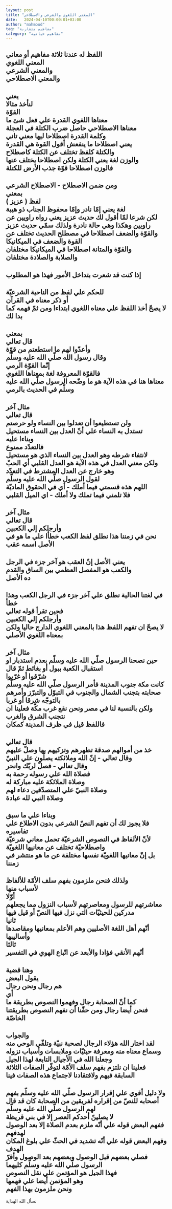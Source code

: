 ```yaml
---
layout: post
title: "المعني اللغوي والشرعي والاصطلاحي"
date:   2024-04-10T00:00:01+03:00
author: "mahmoud"
tag: "مفاهيم متقاربة"
category: "مفاهيم حياتيه"
---
```



اللفظ له عندنا ثلاثة مفاهيم أو معاني  
المعني اللغوي  
والمعني الشرعي  
والمعني الاصطلاحي  
---------  
يعني  
لنأخذ مثالا  
القوّة  
معناها اللغوي القدرة علي فعل شئ ما  
معناها الاصطلاحي حاصل ضرب الكتلة في العجلة  
وكلمة القدرة اصطلاحا ليها معني تاني  
يعني اصطلاحا ما ينفعش أقول القوة هي القدرة  
والكتلة كلفظ تختلف عن الكتلة كاصطلاح  
والوزن لغة يعني الكتلة ولكن اصطلاحا يختلف عنها  
فالوزن اصطلاحا قوّة جذب الأرض للكتلة  
---------  
ومن ضمن الاصطلاح - الاصطلاح الشرعي  
بمعني  
لفظ ( عزيز )  
لغة يعني إمّا نادر وإمّا محفوظ الجناب ذو هيبة  
لكن شرعا لمّا أقول لك حديث عزيز يعني رواه راويين عن
راويين وهكذا وهي حالة نادرة ولذلك سمّي حديث عزيز  
والقوّة والضعف اصطلاحا في مصطلح الحديث تختلف عن القوة
والضعف في الميكانيكا  
والقوّة والمتانة اصطلاحا في الميكانيكا مختلفان  
والصلابة والصلادة مختلفان  
--------  
إذا كنت قد شعرت بتداخل الأمور فهذا هو المطلوب  
-------  
للحكم علي لفظ من الناحية الشرعيّة  
أو ذكر معناه في القرآن  
لا يصحّ أخذ اللفظ علي معناه اللغوي ابتداءا ومن ثمّ فهمه
كما بدا لك  
----------  
بمعني  
قال تعالي  
وأعدّوا لهم ما استطعتم من قوّة  
وقال رسول الله صلّي الله عليه وسلّم  
إنّما القوّة الرمي  
فالقوّة المعروفة لغة بمعناها اللغوي  
معناها هنا في هذه الآية هو ما وضّحه الرسول صلّي الله عليه
وسلّم في الحديث بالرمي  
---------  
مثال آخر  
قال تعالي  
ولن تستطيعوا أن تعدلوا بين النساء ولو حرصتم  
تستدل به النساء علي أنّ العدل بين النساء مستحيل  
وبناءا عليه  
فالتعدّد ممنوع  
لانتفاء شرطه وهو العدل بين النساء الذي هو
مستحيل  
ولكن معني العدل في هذه الآية هو العدل القلبي أي
الحبّ  
وهو خارج عن العدل المشترط في التعدّد  
لقول الرسول صلّي الله عليه وسلّم  
اللهم هذه قسمتي فيما أملك - أي في الحقوق
الماديّة  
فلا تلمني فيما تملك ولا أملك - اي الميل القلبي  
--------  
مثال آخر  
قال تعالي  
وأرجلكم إلي الكعبين  
نحن في زمننا هذا نطلق لفظ الكعب خطأا علي ما هو في الأصل
اسمه عقب  
----------  
يعني الأصل إنّ العقب هو آخر جزء في الرجل  
والكعب هو المفصل العظمي بين الساق والقدم  
ده الأصل  
----------  
في لغتنا الحالية نطلق علي آخر جزء في الرجل الكعب وهذا
خطأ  
فحين تقرأ قوله تعالي  
وأرجلكم إلي الكعبين  
لا يصحّ ان تفهم اللفظ هذا بالمعني اللغوي الدارج حاليا
ولكن بمعناه اللغوي الأصلي  
-------  
مثال آخر  
حين نصحنا الرسول صلّي الله عليه وسلّم بعدم استدبار او
استقبال الكعبة ببول أو بغائط ثمّ قال  
شرّقوا أو غرّبوا  
كانت مكة جنوب المدينة فأمر الرسول صلّي الله عليه وسلّم
صحابته بتجنب الشمال والجنوب في التبوّل والتبرّز وأمرهم بالتوجّه شرقا أو
غربا  
ولكن بالنسبة لنا في مصر ونحن نقع غرب مكّة فعلينا ان نتجنب
الشرق والغرب  
فاللفظ قيل في ظرف المدينة كمكان  
----------  
قال تعالي  
خذ من أموالهم صدقة تطهرهم وتزكيهم بها وصلّ عليهم  
وقال تعالي - إنّ الله وملائكته يصلّون علي النبيّ  
وقال تعالي - فصلّ لربّك وانحر  
فصلاة الله علي رسوله رحمة به  
وصلاة الملائكة عليه مباركة له  
وصلاة النبيّ علي المتصدّقين دعاء لهم  
وصلاة النبي لله عبادة  
----------  
وبناءا علي ما سبق  
فلا يجوز لك أن تفهم النصّ الشرعي بدون الاطلاع علي
تفاسيره  
لأنّ الألفاظ في النصوص الشرعيّة تحمل معاني شرعيّة واصطلاحيّة
تختلف عن معانيها اللغويّة  
بل إنّ معانيها اللغويّة نفسها مختلفة عن ما هو منتشر في
زمننا  
------------  
ولذلك فنحن ملزمون بفهم سلف الأمّة للألفاظ  
لأسباب منها  
أوّلا  
معاشرتهم للرسول ومعاصرتهم لأسباب النزول مما يجعلهم
مدركين للحيثيّات التي نزل فيها النصّ أو قيل فيها  
ثانيا  
أنّهم أهل اللغة الأصليين وهم الأعلم بمعانيها ومقاصدها
وأساليبها  
ثالثا  
أنّهم الأنقي فؤادا والأبعد عن اتّباع الهوي في
التفسير  
-----------  
وهنا قضية  
يقول البعض  
هم رجال ونحن رجال  
أي  
كما أنّ الصحابة رجال وفهموا النصوص بطريقة ما  
فنحن أيضا رجال ومن حقّنا أن نفهم النصوص بطريقتنا
الخاصّة  
----------  
والجواب  
لقد اختار الله هؤلاء الرجال لصحبة نبيّة وتلقّي الوحي منه
وسماع معناه منه ومعرفة حيثيّات وملابسات وأسباب نزوله  
وجعلنا الله في الأجيال التابعة لهذا الجيل  
فعلينا ان نلتزم بفهم سلف الأمّة لتوفّر الصفات الثلاثة
السابقة فيهم ولافتقادنا لاجتماع هذه الصفات فينا  
---------  
ولا دليل أقوي علي إقرار الرسول صلّي الله عليه وسلّم بفهم
أصحابه للنصّ من إقراره لفريقين من الصحابة كان قد قال لهم الرسول صلّي الله
عليه وسلّم  
لا يصلينّ أحدكم العصر إلا في بني قريظة  
ففهم البعض قوله علي أنّه ملزم بعدم الصلاة إلا بعد الوصول
لهدفهم  
وفهم البعض قوله علي أنّه تشديد في الحثّ علي بلوغ المكان
الهدف  
فصلي بعضهم قبل الوصول وبعضهم بعد الوصول وأقرّ الرسول صلّي
الله عليه وسلّم كليهما  
فهذا الجيل هو المؤتمن علي نقل النصوص  
وهو المؤتمن أيضا علي فهمها  
ونحن ملزمون بهذا الفهم  
----------  
نسأل الله الهداية
